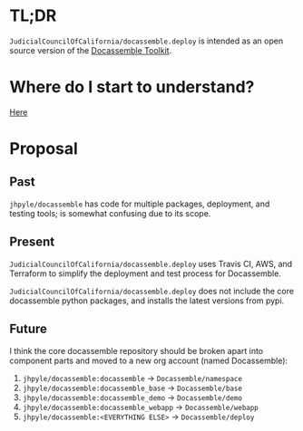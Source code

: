 # TL;DR

`JudicialCouncilOfCalifornia/docassemble.deploy` is intended as an open source version of the [Docassemble Toolkit](https://community.lawyer/docassemble).

# Where do I start to understand?

[Here](https://github.com/JudicialCouncilOfCalifornia/docassemble.deploy/blob/master/.travis.yml)

# Proposal

## Past

`jhpyle/docassemble` has code for multiple packages, deployment, and testing tools; is somewhat confusing due to its scope.

## Present

`JudicialCouncilOfCalifornia/docassemble.deploy` uses Travis CI, AWS, and Terraform to simplify the deployment and test process for Docassemble.

`JudicialCouncilOfCalifornia/docassemble.deploy` does not include the core docassemble python packages, and installs the latest versions from pypi.

## Future

I think the core docassemble repository should be broken apart into component parts and moved to a new org account (named Docassemble):

1. `jhpyle/docassemble:docassemble` -> `Docassemble/namespace`
2. `jhpyle/docassemble:docassemble_base` -> `Docassemble/base`
3. `jhpyle/docassemble:docassemble_demo` -> `Docassemble/demo`
4. `jhpyle/docassemble:docassemble_webapp` -> `Docassemble/webapp`
5. `jhpyle/docassemble:<EVERYTHING ELSE>` -> `Docassemble/deploy`
